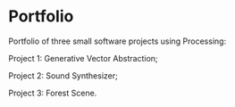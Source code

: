 # Portfolio
Portfolio of three small software projects using Processing:  

Project 1: Generative Vector Abstraction; 

Project 2: Sound Synthesizer; 

Project 3: Forest Scene.
